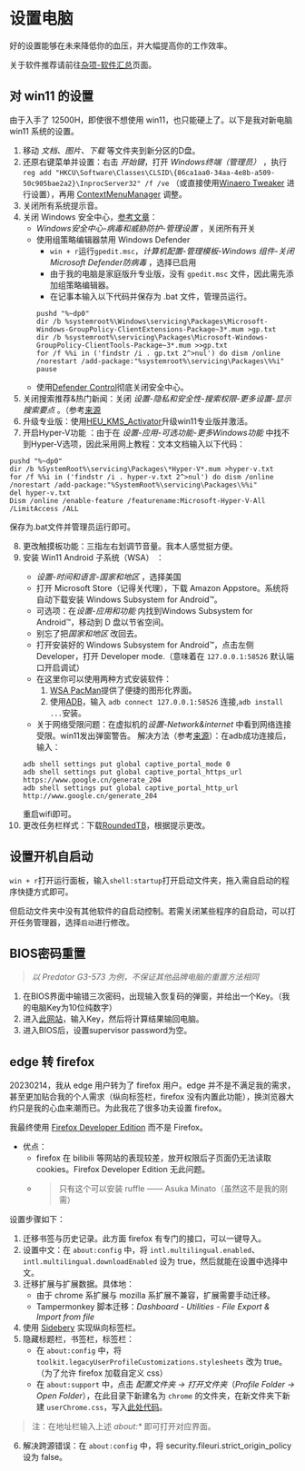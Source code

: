 # 设置电脑
好的设置能够在未来降低你的血压，并大幅提高你的工作效率。

关于软件推荐请前往[杂项-软件汇总](../farraginous/recommend_packages.md)页面。
## 对 win11 的设置
由于入手了 12500H，即使很不想使用 win11，也只能硬上了。以下是我对新电脑 win11 系统的设置。

1. 移动 *文档、图片、下载* 等文件夹到新分区的D盘。
2. 还原右键菜单并设置：右击 *开始键*，打开 *Windows终端（管理员）* ，执行`reg add "HKCU\Software\Classes\CLSID\{86ca1aa0-34aa-4e8b-a509-50c905bae2a2}\InprocServer32" /f /ve` （或直接使用[Winaero Tweaker](../farraginous/recommend_packages.md#winaero-tweaker) 进行设置），再用 [ContextMenuManager](../farraginous/recommend_packages.md#ContextMenuManager) 调整。
3. 关闭所有系统提示音。
4. 关闭 Windows 安全中心，[参考文章](https://zhuanlan.zhihu.com/p/494923217)：
    * *Windows安全中心-病毒和威胁防护-管理设置* ，关闭所有开关
    * 使用组策略编辑器禁用 Windows Defender
        * `win + r`运行`gpedit.msc`，*计算机配置-管理模板-Windows 组件-关闭Microsoft Defender防病毒* ，选择已启用
        * 由于我的电脑是家庭版升专业版，没有 `gpedit.msc` 文件，因此需先添加组策略编辑器。
        * 在记事本输入以下代码并保存为 .bat 文件，管理员运行。
        ```batch
        pushd "%~dp0"
        dir /b %systemroot%\Windows\servicing\Packages\Microsoft-Windows-GroupPolicy-ClientExtensions-Package~3*.mum >gp.txt
        dir /b %systemroot%\servicing\Packages\Microsoft-Windows-GroupPolicy-ClientTools-Package~3*.mum >>gp.txt
        for /f %%i in ('findstr /i . gp.txt 2^>nul') do dism /online /norestart /add-package:"%systemroot%\servicing\Packages\%%i"
        pause
        ```
    * 使用[Defender Control](https://www.sordum.org/9480/defender-control-v2-1/)彻底关闭安全中心。
5. 关闭搜索推荐&热门新闻：关闭 *设置-隐私和安全性-搜索权限-更多设置-显示搜索要点* 。（参考[来源](https://www.landiannews.com/archives/95045.html)
6. 升级专业版：使用[HEU_KMS_Activator](https://github.com/zbezj/HEU_KMS_Activator)升级win11专业版并激活。
7. 开启Hyper-V功能 <Badge type="tip" text="前置条件：6." />：由于在 *设置-应用-可选功能-更多Windows功能* 中找不到Hyper-V选项，因此采用网上教程：文本文档输入以下代码：
```batch
pushd "%~dp0"
dir /b %SystemRoot%\servicing\Packages\*Hyper-V*.mum >hyper-v.txt
for /f %%i in ('findstr /i . hyper-v.txt 2^>nul') do dism /online /norestart /add-package:"%SystemRoot%\servicing\Packages\%%i"
del hyper-v.txt
Dism /online /enable-feature /featurename:Microsoft-Hyper-V-All /LimitAccess /ALL
```
保存为.bat文件并管理员运行即可。

8. 更改触摸板功能：三指左右划调节音量。我本人感觉挺方便。
9. 安装 Win11 Android 子系统（WSA） <Badge type="tip" text="前置条件：7." />：
    * *设置-时间和语言-国家和地区* ，选择美国
    * 打开 Microsoft Store（记得关代理），下载 Amazon Appstore。系统将自动下载安装 Windows Subsystem for Android™️。
    * 可选项：在*设置-应用和功能* 内找到Windows Subsystem for Android™️，移动到 D 盘以节省空间。
    * 别忘了把*国家和地区* 改回去。
    * 打开安装好的 Windows Subsystem for Android™️，点击左侧 Developer，打开 Developer mode.（意味着在 `127.0.0.1:58526` 默认端口开启调试）
    * 在这里你可以使用两种方式安装软件：
        1. [WSA PacMan](https://github.com/alesimula/wsa_pacman)提供了便捷的图形化界面。
        2. 使用[ADB](./adb.md)，输入 `adb connect 127.0.0.1:58526` 连接,`adb install ...`安装。
    * 关于网络受限问题：在虚拟机的*设置-Network&internet* 中看到网络连接受限。win11发出弹窗警告。
    解决方法（参考[来源](https://www.shenshanhongye.com/jc/2134.html)）：在adb成功连接后，输入：
    ```batch
    adb shell settings put global captive_portal_mode 0
    adb shell settings put global captive_portal_https_url https://www.google.cn/generate_204
    adb shell settings put global captive_portal_http_url http://www.google.cn/generate_204
    ```
    重启wifi即可。
10. 更改任务栏样式：下载[RoundedTB](https://apps.microsoft.com/store/detail/roundedtb/9MTFTXSJ9M7F?hl=en-us&gl=us)，根据提示更改。
    
## 设置开机自启动
`win + r`打开运行面板，输入`shell:startup`打开启动文件夹，拖入需自启动的程序快捷方式即可。

但启动文件夹中没有其他软件的自启动控制。若需关闭某些程序的自启动，可以打开任务管理器，选择`启动`进行修改。
## BIOS密码重置
> *以 Predator G3-573 为例，不保证其他品牌电脑的重置方法相同*
1. 在BIOS界面中输错三次密码，出现输入恢复码的弹窗，并给出一个Key。（我的电脑Key为10位纯数字）
2. 进入[此网站](https://1024kb.co.nz/bios/)，输入Key，然后将计算结果输回电脑。
3. 进入BIOS后，设置supervisor password为空。
## edge 转 firefox
20230214，我从 edge 用户转为了 firefox 用户。edge 并不是不满足我的需求，甚至更加贴合我的个人需求（纵向标签栏，firefox 没有内置此功能），换浏览器大约只是我的心血来潮而已。为此我花了很多功夫设置 firefox。

我最终使用 [Firefox Developer Edition](https://www.mozilla.org/en-US/firefox/developer/) 而不是 Firefox。

* 优点：
    * firefox 在 bilibili 等网站的表现较差，放开权限后子页面仍无法读取 cookies。Firefox Developer Edition 无此问题。
    * > 只有这个可以安装 ruffle —— Asuka Minato（虽然这不是我的刚需）

设置步骤如下：
1. 迁移书签与历史记录。此方面 firefox 有专门的接口，可以一键导入。
2. 设置中文：在 `about:config` 中，将 `intl.multilingual.enabled`、`intl.multilingual.downloadEnabled` 设为 true，然后就能在设置中选择中文。
3. 迁移扩展与扩展数据。具体地：
    * 由于 chrome 系扩展与 mozilla 系扩展不兼容，扩展需要手动迁移。
    * Tampermonkey 脚本迁移：*Dashboard - Utilities - File Export & Import from file*
4. 使用 [Sidebery](https://addons.mozilla.org/en-US/firefox/addon/sidebery/) 实现纵向标签栏。
5. 隐藏标题栏，书签栏，标签栏：
    * 在 `about:config` 中，将 `toolkit.legacyUserProfileCustomizations.stylesheets` 改为 true。（为了允许 firefox 加载自定义 css）
    * 在 `about:support` 中，点击 *配置文件夹 -> 打开文件夹*（*Profile Folder -> Open Folder*），在此目录下新建名为 `chrome` 的文件夹，在新文件夹下新建 `userChrome.css`，写入[此处代码](https://github.com/MrOtherGuy/firefox-csshacks/blob/master/chrome/autohide_toolbox.css)。
> 注：在地址栏输入上述 *about:\** 即可打开对应界面。
6. 解决跨源错误：在 `about:config` 中，将 security.fileuri.strict_origin_policy 设为 false。